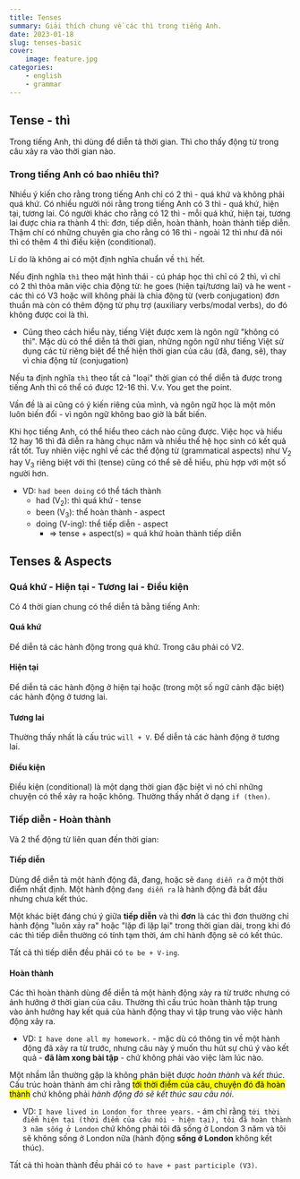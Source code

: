 ```yaml
---
title: Tenses
summary: Giải thích chung về các thì trong tiếng Anh.
date: 2023-01-18
slug: tenses-basic
cover:
    image: feature.jpg
categories:
    - english
    - grammar
---
```


## Tense - thì

Trong tiếng Anh, thì dùng để diễn tả thời gian. Thì cho thấy động từ trong câu xảy ra vào thời gian nào.

### Trong tiếng Anh có bao nhiêu thì?

Nhiều ý kiến cho rằng trong tiếng Anh chỉ có 2 thì - quá khứ và không phải quá khứ. Có nhiều người nói rằng trong tiếng Anh có 3 thì - quá khứ, hiện tại, tương lai. Có người khác cho rằng có 12 thì - mỗi quá khứ, hiện tại, tương lai được chia ra thành 4 thì: đơn, tiếp diễn, hoàn thành, hoàn thành tiếp diễn. Thậm chí có những chuyên gia cho rằng có 16 thì - ngoài 12 thì như đã nói thì có thêm 4 thì điều kiện (conditional).

Lí do là không ai có một định nghĩa chuẩn về `thì` hết.

Nếu định nghĩa `thì` theo mặt hình thái - cú pháp học thì chỉ có 2 thì, vì chỉ có 2 thì thỏa mãn việc chia động từ: he goes (hiện tại/tương lai) và he went - các thì có V3 hoặc will không phải là chia động từ (verb conjugation) đơn thuần mà còn có thêm động từ phụ trợ (auxiliary verbs/modal verbs), do đó không được coi là thì.

-   Cũng theo cách hiểu này, tiếng Việt được xem là ngôn ngữ "không có thì". Mặc dù có thể diễn tả thời gian, những ngôn ngữ như tiếng Việt sử dụng các từ riêng biệt để thể hiện thời gian của câu (đã, đang, sẽ), thay vì chia động từ (conjugation)

Nếu ta định nghĩa `thì` theo tất cả "loại" thời gian có thể diễn tả được trong tiếng Anh thì có thể có được 12-16 thì. V.v. You get the point.

Vấn đề là ai cũng có ý kiến riêng của mình, và ngôn ngữ học là một môn luôn biến đổi - vì ngôn ngữ không bao giờ là bất biến.

Khi học tiếng Anh, có thể hiểu theo cách nào cũng được. Việc học và hiểu 12 hay 16 thì đã diễn ra hàng chục năm và nhiều thế hệ học sinh có kết quả rất tốt. Tuy nhiên việc nghĩ về các thể động từ (grammatical aspects) như V<sub>2</sub> hay V<sub>3</sub> riêng biệt với thì (tense) cũng có thể sẽ dễ hiểu, phù hợp với một số người hơn.

- VD: `had been doing` có thể tách thành
	- had (V<sub>2</sub>): thì quá khứ - tense
	- been (V<sub>3</sub>): thể hoàn thành - aspect
	- doing (V-ing): thể tiếp diễn - aspect
		- => tense + aspect(s) = quá khứ hoàn thành tiếp diễn

## Tenses & Aspects

### Quá khứ - Hiện tại - Tương lai - Điều kiện

Có 4 thời gian chung có thể diễn tả bằng tiếng Anh:

#### Quá khứ

Để diễn tả các hành động trong quá khứ. Trong câu phải có V2.

#### Hiện tại

Để diễn tả các hành động ở hiện tại hoặc (trong một số ngữ cảnh đặc biệt) các hành động ở tương lai.

#### Tương lai

Thường thấy nhất là cấu trúc `will + V`. Để diễn tả các hành động ở tương lai.

#### Điều kiện

Điều kiện (conditional) là một dạng thời gian đặc biệt vì nó chỉ những chuyện có thể xảy ra hoặc không. Thường thấy nhất ở dạng `if (then)`.

### Tiếp diễn - Hoàn thành

Và 2 thể động từ liên quan đến thời gian:

#### Tiếp diễn

Dùng để diễn tả một hành động đã, đang, hoặc sẽ `đang diễn ra` ở một thời điểm nhất định. Một hành động `đang diễn ra` là hành động đã bắt đầu nhưng chưa kết thúc.

Một khác biệt đáng chú ý giữa **tiếp diễn** và thì **đơn** là các thì đơn thường chỉ hành động "luôn xảy ra" hoặc "lặp đi lặp lại" trong thời gian dài, trong khi đó các thì tiếp diễn thường có tính tạm thời, ám chỉ hành động sẽ có kết thúc.

Tất cả thì tiếp diễn đều phải có `to be + V-ing`.

#### Hoàn thành

Các thì hoàn thành dùng để diễn tả một hành động xảy ra từ trước nhưng có ảnh hưởng ở thời gian của câu. Thường thì cấu trúc hoàn thành tập trung vào ảnh hưởng hay kết quả của hành động thay vì tập trung vào việc hành động xảy ra.

-   VD: `I have done all my homework.` - mặc dù có thông tin về một hành động đã xảy ra từ trước, nhưng câu này ý muốn thu hút sự chú ý vào kết quả - **đã làm xong bài tập** - chứ không phải vào việc làm lúc nào.

Một nhầm lẫn thường gặp là không phân biệt được _hoàn thành_ và _kết thúc_. Cấu trúc hoàn thành ám chỉ rằng <mark>tới thời điểm của câu, chuyện đó đã hoàn thành</mark> chứ không phải _hành động đó sẽ kết thúc sau câu nói_.

-   VD: `I have lived in London for three years.` - ám chỉ rằng `tới thời điểm hiện tại (thời điểm của câu nói - hiện tại), tôi đã hoàn thành 3 năm sống ở London` chứ không phải tôi đã sống ở London 3 năm và tôi sẽ không sống ở London nữa (hành động **sống ở London** không kết thúc).

Tất cả thì hoàn thành đều phải có `to have + past participle (V3)`.
